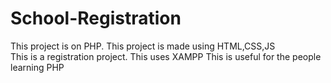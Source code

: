 # School-Registration
This project is on PHP.
This project is made using HTML,CSS,JS<br>
This is a registration project.
This uses XAMPP
This is useful for the people learning PHP
